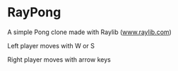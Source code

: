 # RayPong
A simple Pong clone made with Raylib (www.raylib.com)

Left player moves with W or S

Right player moves with arrow keys
